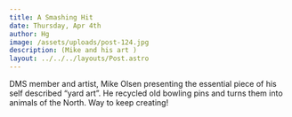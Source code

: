 ```yaml
---
title: A Smashing Hit
date: Thursday, Apr 4th
author: Hg
image: /assets/uploads/post-124.jpg
description: (Mike and his art )
layout: ../../../layouts/Post.astro
---
```


DMS member and artist, Mike Olsen presenting the essential piece of his self described “yard art”. He recycled old bowling pins and turns them into animals of the North. Way to keep creating!
